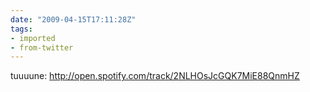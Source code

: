 ```yaml
---
date: "2009-04-15T17:11:28Z"
tags:
- imported
- from-twitter
---
```

tuuuune: http://open.spotify.com/track/2NLHOsJcGQK7MiE88QnmHZ
